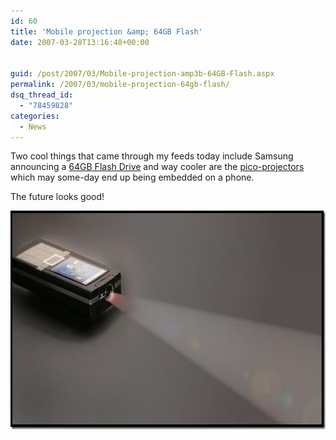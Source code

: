 ```yaml
---
id: 60
title: 'Mobile projection &amp; 64GB Flash'
date: 2007-03-28T13:16:48+00:00


guid: /post/2007/03/Mobile-projection-amp3b-64GB-Flash.aspx
permalink: /2007/03/mobile-projection-64gb-flash/
dsq_thread_id:
  - "78459828"
categories:
  - News
---
```

<p>Two cool things that came through my feeds today include Samsung announcing a <a href="http://www.pcworld.com/article/id,130165-c,harddrives/article.html">64GB Flash Drive</a> and way cooler are the <a href="http://www.esato.com/news/article.php/id=1579">pico-projectors</a> which may some-day end up&nbsp;being embedded on a phone.</p> <p>The future looks good!</p> <p><a href="https://merill.net/wp-content/uploads/binary/Mobileprojection64GBFlash_7A56/MobileProjector4.jpg" atomicselection="true"><img style="border-right: 0px; border-top: 0px; border-left: 0px; border-bottom: 0px" height="350" src="/wp-content/uploads/binary/Mobileprojection64GBFlash_7A56/MobileProjector_thumb2.jpg" width="640" border="0"></a></p>